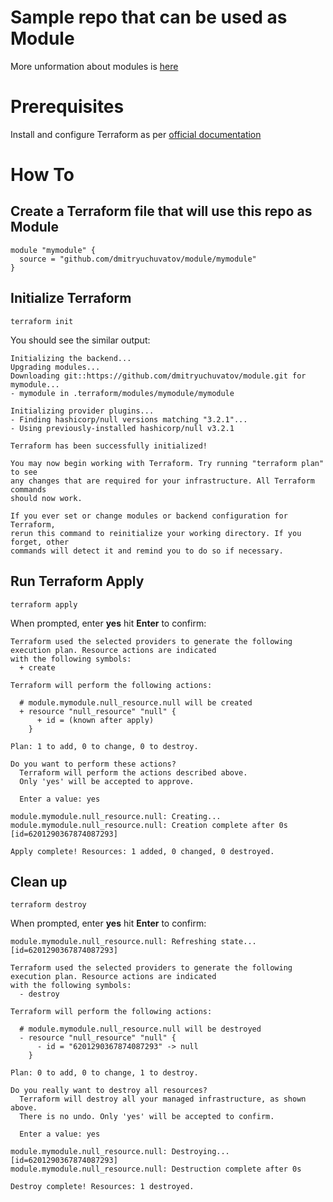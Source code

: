 # Sample repo that can be used as Module

More unformation about modules is [here](https://www.terraform.io/docs/language/modules/sources.html)


# Prerequisites

Install and configure Terraform as per [official documentation](https://developer.hashicorp.com/terraform/tutorials/aws-get-started/install-cli)

# How To

## Create a Terraform file that will use this repo as Module

```
module "mymodule" {
  source = "github.com/dmitryuchuvatov/module/mymodule"
}
```

## Initialize Terraform

```
terraform init
```

You should see the similar output:

```
Initializing the backend...
Upgrading modules...
Downloading git::https://github.com/dmitryuchuvatov/module.git for mymodule...
- mymodule in .terraform/modules/mymodule/mymodule

Initializing provider plugins...
- Finding hashicorp/null versions matching "3.2.1"...
- Using previously-installed hashicorp/null v3.2.1

Terraform has been successfully initialized!

You may now begin working with Terraform. Try running "terraform plan" to see
any changes that are required for your infrastructure. All Terraform commands
should now work.

If you ever set or change modules or backend configuration for Terraform,
rerun this command to reinitialize your working directory. If you forget, other
commands will detect it and remind you to do so if necessary.
```

## Run Terraform Apply

```
terraform apply
```
When prompted, enter **yes** hit **Enter** to confirm:

```
Terraform used the selected providers to generate the following execution plan. Resource actions are indicated
with the following symbols:
  + create

Terraform will perform the following actions:

  # module.mymodule.null_resource.null will be created
  + resource "null_resource" "null" {
      + id = (known after apply)
    }

Plan: 1 to add, 0 to change, 0 to destroy.

Do you want to perform these actions?
  Terraform will perform the actions described above.
  Only 'yes' will be accepted to approve.

  Enter a value: yes

module.mymodule.null_resource.null: Creating...
module.mymodule.null_resource.null: Creation complete after 0s [id=6201290367874087293]

Apply complete! Resources: 1 added, 0 changed, 0 destroyed.
```


## Clean up

```
terraform destroy
```

When prompted, enter **yes** hit **Enter** to confirm:

```
module.mymodule.null_resource.null: Refreshing state... [id=6201290367874087293]

Terraform used the selected providers to generate the following execution plan. Resource actions are indicated
with the following symbols:
  - destroy

Terraform will perform the following actions:

  # module.mymodule.null_resource.null will be destroyed
  - resource "null_resource" "null" {
      - id = "6201290367874087293" -> null
    }

Plan: 0 to add, 0 to change, 1 to destroy.

Do you really want to destroy all resources?
  Terraform will destroy all your managed infrastructure, as shown above.
  There is no undo. Only 'yes' will be accepted to confirm.

  Enter a value: yes

module.mymodule.null_resource.null: Destroying... [id=6201290367874087293]
module.mymodule.null_resource.null: Destruction complete after 0s

Destroy complete! Resources: 1 destroyed.
```
